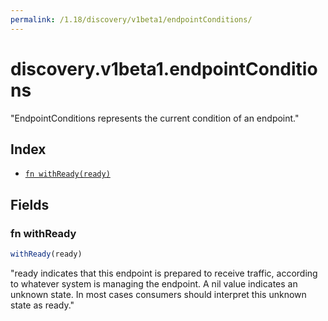 ```yaml
---
permalink: /1.18/discovery/v1beta1/endpointConditions/
---
```


# discovery.v1beta1.endpointConditions

"EndpointConditions represents the current condition of an endpoint."

## Index

* [`fn withReady(ready)`](#fn-withready)

## Fields

### fn withReady

```ts
withReady(ready)
```

"ready indicates that this endpoint is prepared to receive traffic, according to whatever system is managing the endpoint. A nil value indicates an unknown state. In most cases consumers should interpret this unknown state as ready."